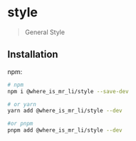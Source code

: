 # style

> General Style

## Installation

npm:

```bash
# npm
npm i @where_is_mr_li/style --save-dev

# or yarn
yarn add @where_is_mr_li/style --dev

#or pnpm
pnpm add @where_is_mr_li/style --dev
```
